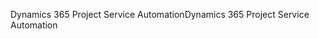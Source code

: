 <span data-ttu-id="32948-101">Dynamics 365 Project Service Automation</span><span class="sxs-lookup"><span data-stu-id="32948-101">Dynamics 365 Project Service Automation</span></span>
